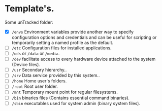 # Template's.
Some unTracked folder:
- [x] `/envs` Environment variables provide another way to specify configuration options and credentials and can be useful for scripting or temporarily setting a named profile as the default.
- [ ] `/etc` Configuration files for installed applications.
- [ ] `/ods` or `/data` or `/media`.
- [ ] `/dev` facilitate access to every hardware device attached to the system (Device files).
- [ ] `/usr` Secondary hierarchy..
- [ ] `/srv` Data service provided by this system..
- [ ] `/home` Home user's folders.
- [ ] `/root` Root user folder.
- [ ] `/mnt` Temporary mount point for regular filesystems.
- [ ] `/bin` binaries files (Contains essential command binaries).
- [ ] `/sbin` executables used for system admin (binary system files).